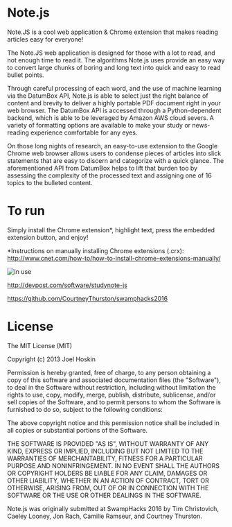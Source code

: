 # Note.js
Note.JS is a cool web application & Chrome extension that makes reading articles easy for everyone!

The Note.JS web application is designed for those with a lot to read, and not enough time to read it. The algorithms Note.js uses provide an easy way to convert large chunks of boring and long text into quick and easy to read bullet points.

Through careful processing of each word, and the use of machine learning via the DatumBox API, Note.js is able to select just the right balance of content and brevity to deliver a highly portable PDF document right in your web browser. The DatumBox API is accessed through a Python-dependent backend, which is able to be leveraged by Amazon AWS cloud severs. A variety of formatting options are available to make your study or news-reading experience comfortable for any eyes.

On those long nights of research, an easy-to-use extension to the Google Chrome web browser allows users to condense pieces of articles into slick statements that are easy to discern and categorize with a quick glance. The aforementioned API from DatumBox helps to lift that burden too by assessing the complexity of the processed text and assigning one of 16 topics to the bulleted content.

# To run
Simply install the Chrome extension*, highlight text, press the embedded extension button, and enjoy!

*Instructions on manually installing Chrome extensions (.crx): http://www.cnet.com/how-to/how-to-install-chrome-extensions-manually/

![in use](https://i.gyazo.com/09b785b2217d968ed2812a960ab79d1e.png)

http://devpost.com/software/studynote-js

https://github.com/CourtneyThurston/swamphacks2016

# License
The MIT License (MIT)

Copyright (c) 2013 Joel Hoskin

Permission is hereby granted, free of charge, to any person obtaining a copy of
this software and associated documentation files (the "Software"), to deal in
the Software without restriction, including without limitation the rights to
use, copy, modify, merge, publish, distribute, sublicense, and/or sell copies of
the Software, and to permit persons to whom the Software is furnished to do so,
subject to the following conditions:

The above copyright notice and this permission notice shall be included in all
copies or substantial portions of the Software.

THE SOFTWARE IS PROVIDED "AS IS", WITHOUT WARRANTY OF ANY KIND, EXPRESS OR
IMPLIED, INCLUDING BUT NOT LIMITED TO THE WARRANTIES OF MERCHANTABILITY, FITNESS
FOR A PARTICULAR PURPOSE AND NONINFRINGEMENT. IN NO EVENT SHALL THE AUTHORS OR
COPYRIGHT HOLDERS BE LIABLE FOR ANY CLAIM, DAMAGES OR OTHER LIABILITY, WHETHER
IN AN ACTION OF CONTRACT, TORT OR OTHERWISE, ARISING FROM, OUT OF OR IN
CONNECTION WITH THE SOFTWARE OR THE USE OR OTHER DEALINGS IN THE SOFTWARE.

Note.js was originally submitted at SwampHacks 2016 by Tim Christovich, Caeley Looney, Jon Rach, Camille Ramseur, and Courtney Thurston.
